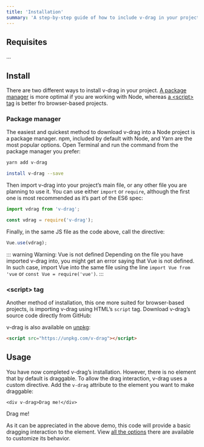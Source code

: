 ```yaml
---
title: 'Installation'
summary: 'A step-by-step guide of how to include v-drag in your project and how to start using it.'
---
```


## Requisites

...

## Install

There are two different ways to install v-drag in your project. [A package manager](#package-manager) is more optimal if you are working with Node, whereas [a &lt;script&gt; tag](#script-tag) is better fro browser-based projects.

### Package manager

The easiest and quickest method to download v-drag into a Node project is a package manager. npm, included by default with Node, and Yarn are the most popular options. Open Terminal and run the command from the package manager you prefer:

```sh
yarn add v-drag
```

```sh
install v-drag --save
```

Then import v-drag into your project’s main file, or any other file you are planning to use it. You can use either `import` or `require`, although the first one is most recommended as it’s part of the ES6 spec:

```js
import vdrag from 'v-drag';
```

```js
const vdrag = require('v-drag');
```

Finally, in the same JS file as the code above, call the directive:

```js
Vue.use(vdrag);
```

::: warning Warning: Vue is not defined
Depending on the file you have imported v-drag into, you might get an error saying that Vue is not defined. In such case, import Vue into the same file using the line `import Vue from 'vue` or `const Vue = require('vue')`.
:::

### &lt;script&gt; tag

Another method of installation, this one more suited for browser-based projects, is importing v-drag using HTML’s `script` tag. Download v-drag’s source code directly from GitHub:

<div class="download-button__container">
  <DownloadButton name="Uncompressed" link="dist/browser.js" />
  <DownloadButton name="Minified" link="dist/browser.min.js" />
</div>

v-drag is also available on [unpkg](https://unpkg.com/v-drag):

```html
<script src="https://unpkg.com/v-drag"></script>
```

## Usage

You have now completed v-drag’s installation. However, there is no element that by default is draggable. To allow the drag interaction, v-drag uses a custom directive. Add the `v-drag` attribute to the element you want to make draggable:

```vue
<div v-drag>Drag me!</div>
```

<DemoContainer id="installation-01">
  <div class="drag" v-drag>Drag me!</div>
</DemoContainer>

As it can be appreciated in the above demo, this code will provide a basic dragging interaction to the element. View [all the options](/options) there are available to customize its behavior.
